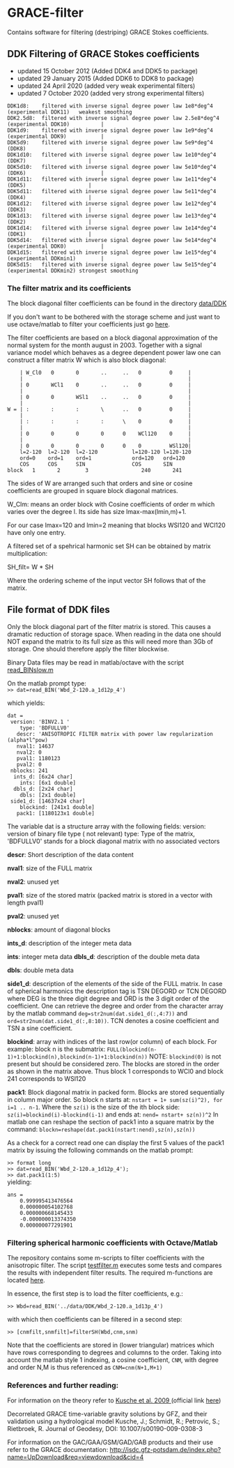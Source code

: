 # GRACE-filter
Contains software for filtering (destriping) GRACE Stokes coefficients.

## DDK Filtering of GRACE Stokes coefficients
* updated 15 October 2012 (Added DDK4 and DDK5 to package) 
* updated 29 January 2015 (Added DDK6 to DDK8 to package) 
* updated 24 April 2020 (added very weak experimental filters)
* updated 7 October 2020 (added very strong experimental filters)

``` 
DDK1d8:    filtered with inverse signal degree power law 1e8*deg^4      (experimental DDK11)   weakest smoothing  
DDK2.5d8:  filtered with inverse signal degree power law 2.5e8*deg^4    (experimental DDK10)          | 
DDK1d9:    filtered with inverse signal degree power law 1e9*deg^4      (experimental DDK9) 	      |	 
DDK5d9:    filtered with inverse signal degree power law 5e9*deg^4      (DDK8)	     	              | 
DDK1d10:   filtered with inverse signal degree power law 1e10*deg^4     (DDK7)		              |  
DDK5d10:   filtered with inverse signal degree power law 5e10*deg^4     (DDK6)	                      |  
DDK1d11:   filtered with inverse signal degree power law 1e11*deg^4     (DDK5)		              |  
DDK5d11:   filtered with inverse signal degree power law 5e11*deg^4     (DDK4)		              |  
DDK1d12:   filtered with inverse signal degree power law 1e12*deg^4     (DDK3)		              |  
DDK1d13:   filtered with inverse signal degree power law 1e13*deg^4     (DDK2)		              |  
DDK1d14:   filtered with inverse signal degree power law 1e14*deg^4     (DDK1)		              | 
DDK5d14:   filtered with inverse signal degree power law 5e14*deg^4     (experimental DDK0)           | 
DDK1d15:   filtered with inverse signal degree power law 1e15*deg^4     (experimental DDKmin1)        | 
DDK5d15:   filtered with inverse signal degree power law 5e15*deg^4     (experimental DDKmin2) strongest smoothing  
```

### The filter matrix and its coefficients
The block diagonal filter coefficients can be found in the directory [data/DDK](data/DDK)

If you don't want to be bothered with the storage scheme and just want to use octave/matlab to filter your coefficients just go [here](#octavefilt).

The filter coefficients are based on a block diagonal approximation of the normal system for the month august in 2003. Together with a signal variance model which behaves as a degree dependent power law one can construct a filter matrix W which is also block diagonal:
	
		| W_Cl0   0       0       ..     ..   0         0     |
		|                                                     |
		| 0       WCl1    0       ..     ..   0         0     |
		|                                                     |
		| 0       0       WSl1    ..     ..   0         0     |
		|                                                     |
	W =	| :       :       :       \      ..   0         0     |                                                     
		|                                                     |
		| :       :       :       :      \    0         0     |
		|                                                     |
		| 0       0       0       0      0    WCl120    0     |
		|                                                     |
		| 0       0       0       0      0    0         WSl120|          
		l=2-120  l=2-120  l=2-120           l=120-120 l=120-120
		ord=0    ord=1    ord=1             ord=120   ord=120
		COS      COS      SIN               COS       SIN
	block	1       2        3                 240       241                                                                                                              
                                                                                                                                                                    
The sides of W are arranged such that orders and sine or cosine coefficients are grouped in square block diagonal matrices.                                         
                                                                                                                                                                                             
W_Clm: means an order block with Cosine coefficients of order m which varies over the degree l. Its side has size lmax-max(lmin,m)+1.                                                        
                                                                                                                                                                                             
For our case lmax=120 and lmin=2 meaning that blocks WSl120 and WCl120 have only one entry.                                                                                                  

A filtered set of a spehrical harmonic set SH can be obtained by matrix multiplication:

SH_filt= W * SH

Where the ordering scheme of the input vector SH follows that of the matrix.


## File format of DDK files
Only the block diagonal part of the filter matrix is stored. This causes a dramatic reduction of storage space. When reading in the data one should NOT expand the matrix to its full size as this will need more than 3Gb of storage. One should therefore apply the filter blockwise.

Binary Data files may be read in matlab/octave with the script [read_BINslow.m](src/matlab/read_BINslow.m)

On the matlab prompt type:  
```>> dat=read_BIN('Wbd_2-120.a_1d12p_4')```

which yields:

	dat =
	 version: 'BINV2.1 '
	    type: 'BDFULLV0' 
	   descr: 'ANISOTROPIC FILTER matrix with power law regularization (alpha*l^pow)
	   nval1: 14637
	   nval2: 0
	   pval1: 1180123
	   pval2: 0
	 nblocks: 241
	  ints_d: [6x24 char]
	    ints: [6x1 double]
	  dbls_d: [2x24 char]
	    dbls: [2x1 double]
	 side1_d: [14637x24 char]
        blockind: [241x1 double]
	   pack1: [1180123x1 double]
       
The variable dat is a structure array with the following fields:
version: version of binary file type ( not relevant)
type: Type of the matrix, 'BDFULLV0' stands for a block diagonal matrix with no associated vectors

**descr**: Short description of the data content

**nval1**: size of the FULL matrix

**nval2**: unused yet

**pval1**: size of the stored matrix (packed matrix is stored in a vector with length pval1)

**pval2**: unused yet

**nblocks**: amount of diagonal blocks

**ints_d**: description of the integer meta data 

**ints**: integer meta data
**dbls_d**: description  of the double meta data  

**dbls**: double meta data  

**side1_d**: description of the elements of the side of the FULL matrix. In case of spherical harmonics the description tag is TSN DEGORD or TCN DEGORD where DEG is the three digit degree and ORD is the 3 digit order of the coefficient. One can retrieve the degree and order from the character array by the matlab command `deg=str2num(dat.side1_d(:,4:7))` and `ord=str2num(dat.side1_d(:,8:10))`. TCN denotes a cosine coefficient and TSN a sine coefficient. 
	
**blockind**: array with indices of the last row(or column) of each block. For example: block n  is the submatrix: `FULL(blockind(n-1)+1:blockind(n),blockind(n-1)+1:blockind(n))` NOTE: `blockind(0)` is not present but should be considered zero. The blocks are stored in the order as shown in the matrix above. Thus block 1 corresponds to WCl0 and block 241 corresponds to WSl120 

**pack1**: Block diagonal matrix in packed form. Blocks are stored sequentially in column major order. So block n starts at:
	`nstart = 1+ sum(sz(i)^2), for i=1 .. n-1`. Where the `sz(i)` is the size of the ith block side: `sz(i)=blockind(i)-blockind(i-1)` and ends at: `nend= nstart+ sz(n))^2` In matlab one can reshape the section of pack1 into a square matrix by the command: `blockn=reshape(dat.pack1(nstart:nend),sz(n),sz(n))`

As a check for a correct read one can display the  first 5 values of the pack1 matrix by issuing the following commands on the matlab prompt:

```>> format long```  
```>> dat=read_BIN('Wbd_2-120.a_1d12p_4');```  
```>> dat.pack1(1:5)```  
yielding:

	ans =
		0.999995413476564
		0.000000054102768
		0.000000668145433
		-0.000000013374350
		0.000000077291901


### <a name="octavefilt"></a> Filtering spherical harmonic coefficients with Octave/Matlab
The repository contains some m-scripts to filter coefficients with the anisotropic filter. The script [testfilter.m](tests/testfilter.m) executes some tests and compares the results with independent filter results. The required m-functions are located [here](src/matlab). 

In essence, the first step is to load the filter coefficients, e.g.:
```
>> Wbd=read_BIN('../data/DDK/Wbd_2-120.a_1d13p_4')
``` 
with which then coefficients can be filtered in a second step: 
```
>> [cnmfilt,snmfilt]=filterSH(Wbd,cnm,snm)
```
Note that the coefficients are stored in (lower triangular) matrices which have rows corresponding to degrees and columns to the order. Taking into account the matlab style 1 indexing, a cosine coefficient, ``CNM``, with degree and order N,M is thus referenced as ``CNM=cnm(N+1,M+1)`` 

### References and further reading:

For information on the theory refer to [Kusche et al. 2009 ](doc/kusche2009.pdf) (official link [here](http://www.springerlink.com/content/m75583613054m62g/))

Decorrelated GRACE time-variable gravity solutions by GFZ, and their validation using a hydrological model
Kusche, J.; Schmidt, R.; Petrovic, S.; Rietbroek, R. Journal of Geodesy, DOI: 10.1007/s00190-009-0308-3

For information on the GAC/GAA/GSM/GAD/GAB products and their use refer to the GRACE documentation:
http://isdc.gfz-potsdam.de/index.php?name=UpDownload&req=viewdownload&cid=4


